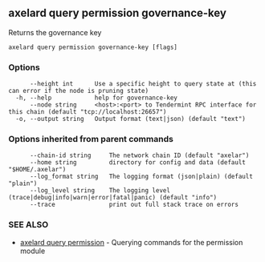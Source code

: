 ## axelard query permission governance-key

Returns the governance key

```
axelard query permission governance-key [flags]
```

### Options

```
      --height int      Use a specific height to query state at (this can error if the node is pruning state)
  -h, --help            help for governance-key
      --node string     <host>:<port> to Tendermint RPC interface for this chain (default "tcp://localhost:26657")
  -o, --output string   Output format (text|json) (default "text")
```

### Options inherited from parent commands

```
      --chain-id string     The network chain ID (default "axelar")
      --home string         directory for config and data (default "$HOME/.axelar")
      --log_format string   The logging format (json|plain) (default "plain")
      --log_level string    The logging level (trace|debug|info|warn|error|fatal|panic) (default "info")
      --trace               print out full stack trace on errors
```

### SEE ALSO

* [axelard query permission](axelard_query_permission.md)	 - Querying commands for the permission module

